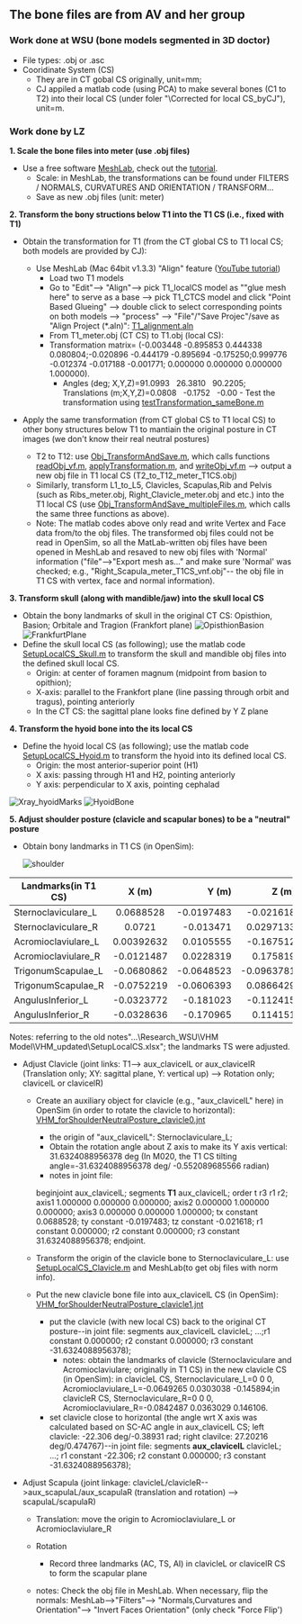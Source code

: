 ## The bone files are from AV and her group 
### Work done at WSU (bone models segmented in 3D doctor)
- File types: .obj or .asc 
- Cooridinate System (CS)
   - They are in CT gobal CS originally, unit=mm;
   -  CJ appiled a matlab code (using PCA) to make several bones (C1 to T2) into their local CS (under foler "\Corrected for local CS_byCJ"), unit=m.


### Work done by LZ
**1. Scale the bone files into meter (use .obj files)**
  - Use a free software [MeshLab](http://www.meshlab.net/), check out the [tutorial](http://www.cse.iitd.ac.in/~mcs112609/Meshlab%20Tutorial.pdf).
    - Scale: in MeshLab, the transformations can be found under FILTERS / NORMALS, CURVATURES AND ORIENTATION / TRANSFORM… 
    - Save as new .obj files (unit: meter)

**2. Transform the bony structions below T1 into the T1 CS (i.e., fixed with T1)**
- Obtain the transformation for T1 (from the CT global CS to T1 local CS; both models are provided by CJ): 
  - Use MeshLab (Mac 64bit v1.3.3) "Align" feature ([YouTube tutorial](https://www.youtube.com/watch?v=4g9Hap4rX0k))
    - Load two T1 models
    - Go to "Edit"--> "Align"-->  pick T1_localCS model as ""glue mesh here" to serve as a base --> pick T1_CTCS model and click "Point Based Glueing" --> double click to select corresponding points on both models --> "process" --> "File"/"Save Projec"/save as "Align Project (*.aln)": [T1_alignment.aln](T1_alignment.aln)
    - From T1_meter.obj (CT CS) to T1.obj (local CS): 
    - Transformation matrix= (-0.003448 -0.895853 0.444338 0.080804;-0.020896 -0.444179 -0.895694 -0.175250;0.999776 -0.012374 -0.017188 -0.001771; 0.000000 0.000000 0.000000 1.000000).
      - Angles (deg; X,Y,Z)=91.0993   26.3810   90.2205; Translations (m;X,Y,Z)=0.0808   -0.1752   -0.00    - Test the transformation using [testTransformation_sameBone.m](testTransformation_sameBone.m)
    
- Apply the same transformation (from CT global CS to T1 local CS) to other bony structures below T1 to mantiain the original posture in CT images (we don't know their real  neutral postures)
  - T2 to T12: use [Obj_TransformAndSave.m](Obj_TransformAndSave.m), which calls functions [readObj_vf.m](functions/readObj_vf.m), [applyTransformation.m](functions/applyTransformation.m), and [writeObj_vf.m](functions/writeObj_vf.m) --> output a new obj file in T1 local CS (T2_to_T12_meter_T1CS.obj)
  - Similarly, transform L1_to_L5, Clavicles, Scapulas,Rib and Pelvis (such as Ribs_meter.obj, Right_Clavicle_meter.obj and etc.) into the T1 local CS (use [Obj_TransformAndSave_multipleFiles.m](Obj_TransformAndSave_multipleFiles.m), which calls the same three functions as above).
  - Note: The matlab codes above only read and write Vertex and Face data from/to the obj files. The transformed obj files could not be read in OpenSim, so all the MatLab-written obj files have been opened in MeshLab and resaved to new obj files with 'Normal' information ("file"-->"Export mesh as..." and make sure 'Normal' was checked; e.g., "Right_Scapula_meter_T1CS_vnf.obj"-- the obj file in T1 CS with vertex, face and normal information).
  

**3. Transform skull (along with mandible/jaw) into the skull local CS**
- Obtain the bony landmarks of skull in the original CT CS: Opisthion, Basion; Orbitale and Tragion (Frankfort plane)
  ![OpisthionBasion](pictures/OpisthionBasion.jpg "OpisthionBasion") ![FrankfurtPlane](pictures/FrankfurtPlane2.jpg "FrankfurtPlane")
- Define the skull local CS (as following); use the matlab code [SetupLocalCS_Skull.m](SetupLocalCS_Skull.m) to transform the skull and mandible obj files into the defined skull local CS.   
  - Origin: at center of foramen magnum (midpoint from basion to opithion); 
  - X-axis:  parallel to the Frankfort plane (line passing through orbit and tragus), pointing anteriorly
  - In the CT CS:  the sagittal plane looks fine  defined by Y Z  plane

**4. Transform the hyoid bone into the its local CS**
  -  Define the hyoid local CS (as following); use the matlab code [SetupLocalCS_Hyoid.m](SetupLocalCS_Hyoid.m) to transform the hyoid into its defined local CS.
  	  - Origin: the most anterior-superior point (H1)
	  - X axis: passing through H1 and H2, pointing anteriorly
	  - Y axis: perpendicular to X axis, pointing cephalad
	  
![Xray_hyoidMarks](pictures/Xray_hyoidMarks_small.png "Xray_hyoidMarks") 
![HyoidBone](pictures/Hyoid_muscleAttachments.jpg "HyoidBone")

**5. Adjust shoulder posture (clavicle and scapular bones) to be a "neutral" posture**
  -  Obtain bony landmarks in T1 CS (in OpenSim): 
  
     ![shoulder](pictures/Shoulder_landmarks.jpg "Shoulder_landmarks")

  |Landmarks(in T1 CS)|	 X (m)   |  Y (m)    |	 Z (m)    |
  | -------------     |:--------:| ---------:| ----------:|
  |Sternoclaviculare_L|	0.0688528 |-0.0197483|	-0.021618 |
  |Sternoclaviculare_R|	0.0721    |-0.013471 |	0.0297133 |
  |Acromioclaviulare_L|	0.00392632| 0.0105555|	-0.167512 |
  |Acromioclaviulare_R|	-0.0121487| 0.0228319|	0.175819  |
  |TrigonumScapulae_L |	-0.0680862|-0.0648523|	-0.0963781|
  |TrigonumScapulae_R |	-0.0752219|-0.0606393|	 0.0866429|
  |AngulusInferior_L  |	-0.0323772|-0.181023 |	-0.112415 |
  |AngulusInferior_R  |	-0.0328636|-0.170965 |	0.114151  |
 
  Notes: referring to the old notes"...\Research_WSU\VHM Model\VHM_updated\SetupLocalCS.xlsx"; the landmarks TS  were adjusted.
  
  -  Adjust Clavicle (joint links: T1--> aux_clavicelL or aux_clavicelR (Translation only; XY: sagittal plane, Y: vertical up) --> Rotation only; clavicelL or clavicelR)
     - Create an auxiliary object for clavicle (e.g., "aux_clavicelL" here) in OpenSim (in order to rotate the clavicle to horizontal): [VHM_forShoulderNeutralPosture_clavicle0.jnt](VHM_forShoulderNeutralPosture_clavicle0.jnt)
       - the origin of "aux_clavicelL": Sternoclaviculare_L;
       - Obtain the rotation angle about Z axis to make its Y axis vertical: 31.6324088956378 deg (In M020, the T1 CS tilting angle=-31.6324088956378 deg/ -0.552089685566 radian)
       - notes in joint file: 
       
       beginjoint aux_clavicelL;  segments **T1** aux_clavicelL;  order t r3 r1 r2; axis1 1.000000 0.000000 0.000000; axis2 0.000000 1.000000 0.000000; axis3 0.000000 0.000000 1.000000; tx  constant 0.0688528; ty  constant -0.0197483; tz  constant -0.021618; r1  constant 0.000000; r2  constant 0.000000; r3  constant 31.6324088956378; endjoint.

     - Transform the origin of the clavicle bone to Sternoclaviculare_L: use [SetupLocalCS_Clavicle.m](SetupLocalCS_Clavicle.m) and MeshLab(to get obj files with norm info).
     - Put the new clavicle bone file into aux_clavicelL CS (in OpenSim): [VHM_forShoulderNeutralPosture_clavicle1.jnt](VHM_forShoulderNeutralPosture_clavicle1.jnt)
       - put the clavicle (with new local CS) back to the original CT posture--in joint file: segments aux_clavicelL clavicleL; ...;r1  constant 0.000000; r2  constant 0.000000; r3  constant -31.6324088956378); 
         - notes: obtain the landmarks of clavicle (Sternoclaviculare and Acromioclaviulare; originally in T1 CS) in the new clavicle CS (in OpenSim): in clavicleL CS, Sternoclaviculare_L=0 0 0, Acromioclaviulare_L=-0.0649265 0.0303038 -0.145894;in clavicleR CS, Sternoclaviculare_R=0 0 0, Acromioclaviulare_R=-0.0842487 0.0363029 0.146106.	 
       - set clavicle  close to horizontal (the angle wrt X axis was calculated based on SC-AC angle in aux_clavicelL CS; left clavicle: -22.306 deg/-0.38931 rad; right clavilce: 27.20216 deg/0.474767)--in joint file: segments **aux_clavicelL** clavicleL; ...; r1  constant -22.306; r2  constant 0.000000; r3  constant -31.6324088956378);
     
     
  -  Adjust Scapula (joint linkage: clavicleL/clavicleR-->aux_scapulaL/aux_scapulaR (translation and rotation) --> scapulaL/scapulaR)
     - Translation: move the origin to Acromioclaviulare_L or Acromioclaviulare_R
     - Rotation
	   - Record three landmarks (AC, TS, AI) in clavicleL or clavicelR CS to form the scapular plane
     
     - notes: Check the obj file in MeshLab. When necessary, flip the normals: MeshLab-->"Filters"--> "Normals,Curvatures and Orientation"--> "Invert Faces Orientation" (only check "Force Flip')
  
 
